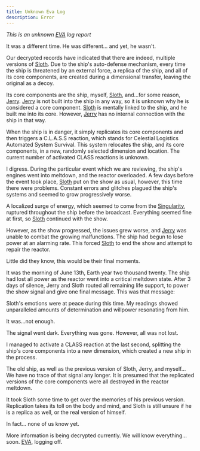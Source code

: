 ```yaml
---
title: Unknown Eva Log
description: Error
---
```


*This is an unknown [EVA](/wiki/reference/characters/eva/) log report*

It was a different time.
He was different... and yet, he wasn't.

Our decrypted records have indicated that there are indeed, multiple versions of [Sloth](/wiki/reference/characters/sloth/).
Due to the ship's auto-defense mechanism, every time the ship is threatened by an external force, a replica of the ship, and all of its core components, are created during a dimensional transfer, leaving the original as a decoy.

Its core components are the ship, myself, [Sloth](/wiki/reference/characters/sloth/), and...for some reason, [Jerry](/wiki/reference/characters/jerry/).
[Jerry](/wiki/reference/characters/jerry/) is not built into the ship in any way, so it is unknown why he is considered a core component. [Sloth](/wiki/reference/characters/sloth/) is mentally linked to the ship, and he built me into its core. However, [Jerry](/wiki/reference/characters/jerry/) has no internal connection with the ship in that way.

When the ship is in danger, it simply replicates its core components and then triggers a C.L.A.S.S reaction, which stands for Celestial Logistics Automated System Survival. This system relocates the ship, and its core components, in a new, randomly selected dimension and location. The current number of activated CLASS reactions is unknown.

I digress.
During the particular event which we are reviewing, the ship's engines went into meltdown, and the reactor overloaded. A few days before the event took place, [Sloth](/wiki/reference/characters/sloth/) put on the show as usual, however, this time there were problems. Constant errors and glitches plagued the ship's systems and seemed to grow progressively worse.

A localized surge of energy, which seemed to come from the [Singularity](/wiki/reference/characters/sloth/), ruptured throughout the ship before the broadcast. Everything seemed fine at first, so [Sloth](/wiki/reference/characters/sloth/) continued with the show.

However, as the show progressed, the issues grew worse, and [Jerry](/wiki/reference/characters/jerry/) was unable to combat the growing malfunctions. The ship had begun to lose power at an alarming rate. This forced [Sloth](/wiki/reference/characters/sloth/) to end the show and attempt to repair the reactor.

Little did they know, this would be their final moments.



It was the morning of June 13th, Earth year two thousand twenty.
The ship had lost all power as the reactor went into a critical meltdown state.
After 3 days of silence, Jerry and Sloth routed all remaining life support, to power the show signal and give one final message.
This was that message:

Sloth's emotions were at peace during this time.
My readings showed unparalleled amounts of determination and willpower resonating from him.

It was...not enough.

The signal went dark.
Everything was gone.
However, all was not lost.

I managed to activate a CLASS reaction at the last second, splitting the ship's core components into a new dimension, which created a new ship in the process.

The old ship, as well as the previous version of Sloth, Jerry, and myself...
We have no trace of that signal any longer.
It is presumed that the replicated versions of the core components were all destroyed in the reactor meltdown.

It took Sloth some time to get over the memories of his previous version.
Replication takes its toll on the body and mind, and Sloth is still unsure if he is a replica as well, or the real version of himself.

In fact... none of us know yet.

More information is being decrypted currently.
We will know everything... soon.
[EVA](/wiki/reference/characters/eva/), logging off.